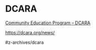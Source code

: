# DCARA
[Community Education Program – DCARA](https://dcara.org/community-education-program/)

https://dcara.org/news/

#z-archives/dcara